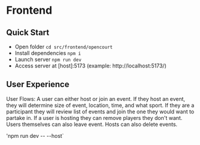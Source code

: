 # Frontend

## Quick Start
- Open folder `cd src/frontend/opencourt`
- Install dependencies `npm i`
- Launch server `npm run dev`
- Access server at [host]:5173 (example: http://localhost:5173/)

## User Experience
User Flows: A user can either host or join an event. If they host an event, they will determine size of event, location, time, and what sport. If they are a participant they will review list of events and join the one they would want to partake in. If a user is hosting they can remove players they don't want. Users themselves can also leave event. Hosts can also delete events.

'npm run dev -- --host`